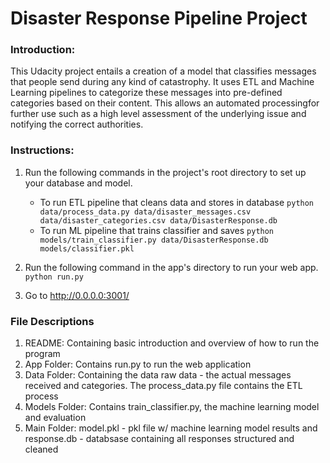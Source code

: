 # Disaster Response Pipeline Project

### Introduction:
This Udacity project entails a creation of a model that classifies messages that people send during any kind of catastrophy. It uses ETL and Machine Learning pipelines to categorize these messages into pre-defined categories based on their content. This allows an automated processingfor further use such as a high level assessment of the underlying issue and notifying the correct authorities. 

### Instructions:
1. Run the following commands in the project's root directory to set up your database and model.

    - To run ETL pipeline that cleans data and stores in database
        `python data/process_data.py data/disaster_messages.csv data/disaster_categories.csv data/DisasterResponse.db`
    - To run ML pipeline that trains classifier and saves
        `python models/train_classifier.py data/DisasterResponse.db models/classifier.pkl`

2. Run the following command in the app's directory to run your web app.
    `python run.py`

3. Go to http://0.0.0.0:3001/


### File Descriptions
1. README: Containing basic introduction and overview of how to run the program
2. App Folder: Contains run.py to run the web application
3. Data Folder: Containing the data raw data - the actual messages received and categories. The process_data.py file contains the ETL process
4. Models Folder: Contains train_classifier.py, the machine learning model and evaluation
5. Main Folder: model.pkl - pkl file w/ machine learning model results and response.db - databsase containing all responses structured and cleaned
